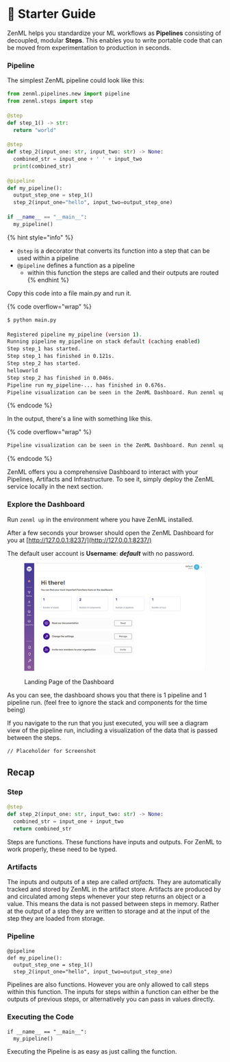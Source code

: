 # 🐣 Starter Guide

ZenML helps you standardize your ML workflows as **Pipelines** consisting of decoupled, modular **Steps**. This enables you to write portable code that can be moved from experimentation to production in seconds.

### Pipeline

The simplest ZenML pipeline could look like this:

```python
from zenml.pipelines.new import pipeline
from zenml.steps import step

@step
def step_1() -> str:
  return "world"

@step
def step_2(input_one: str, input_two: str) -> None:
  combined_str = input_one + ' ' + input_two
  print(combined_str)

@pipeline
def my_pipeline():
  output_step_one = step_1()
  step_2(input_one="hello", input_two=output_step_one)

if __name__ == "__main__":
  my_pipeline()
```

{% hint style="info" %}
* `@step` is a decorator that converts its function into a step that can be used within a pipeline
* `@pipeline` defines a function as a pipeline
  * within this function the steps are called and their outputs are routed
{% endhint %}

Copy this code into a file main.py and run it.

{% code overflow="wrap" %}
```bash
$ python main.py

Registered pipeline my_pipeline (version 1).
Running pipeline my_pipeline on stack default (caching enabled)
Step step_1 has started.
Step step_1 has finished in 0.121s.
Step step_2 has started.
helloworld
Step step_2 has finished in 0.046s.
Pipeline run my_pipeline-... has finished in 0.676s.
Pipeline visualization can be seen in the ZenML Dashboard. Run zenml up to see your pipeline!
```
{% endcode %}

In the output, there's a line with something like this.

{% code overflow="wrap" %}
```bash
Pipeline visualization can be seen in the ZenML Dashboard. Run zenml up to see your pipeline!
```
{% endcode %}

ZenML offers you a comprehensive Dashboard to interact with your Pipelines, Artifacts and Infrastructure. To see it, simply deploy the ZenML service locally in the next section.

### Explore the Dashboard

Run `zenml up` in the environment where you have ZenML installed.

After a few seconds your browser should open the ZenML Dashboard for you at [http://127.0.0.1:8237/](http://127.0.0.1:8237/)

The default user account is **Username**: _**default**_ with no password.

<figure><img src="../../.gitbook/assets/Dashboard.png" alt=""><figcaption><p>Landing Page of the Dashboard</p></figcaption></figure>

As you can see, the dashboard shows you that there is 1 pipeline and 1 pipeline run. (feel free to ignore the stack and components for the time being)

If you navigate to the run that you just executed, you will see a diagram view of the pipeline run, including a visualization of the data that is passed between the steps.

```
// Placeholder for Screenshot
```

## Recap

### Step

```python
@step
def step_2(input_one: str, input_two: str) -> None:
  combined_str = input_one + input_two
  return combined_str
```

Steps are functions. These functions have inputs and outputs. For ZenML to work properly, these need to be typed.

### Artifacts

The inputs and outputs of a step are called _artifacts._ They are automatically tracked and stored by ZenML in the artifact store. Artifacts are produced by and circulated among steps whenever your step returns an object or a value. This means the data is not passed between steps in memory. Rather at the output of a step they are written to storage and at the input of the step they are loaded from storage.

### Pipeline

```
@pipeline
def my_pipeline():
  output_step_one = step_1()
  step_2(input_one="hello", input_two=output_step_one)
```

Pipelines are also functions. However you are only allowed to call steps within this function. The inputs for steps within a function can either be the outputs of previous steps, or alternatively you can pass in values directly.

### Executing the Code

```
if __name__ == "__main__":
  my_pipeline()
```

Executing the Pipeline is as easy as just calling the function.
